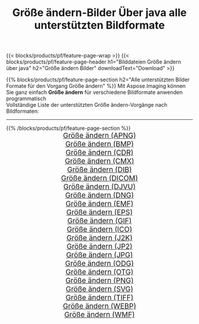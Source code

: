 ﻿---
title: Größe ändern-Bilder Über java alle unterstützten Bildformate 
weight: 3920
url: /de/java/resize 
lang: de
langdirlevel: 2
locales: zh-hans,ja,it,ru,de,es,fr,nl,id,lt,pl,pt,vi,tr,ko,zh-hant,ar,hi,th,sv,cs,uk,he
description: Mit Aspose.Imaging können Sie ganz einfach Größe ändern Bilder über java
---

{{< blocks/products/pf/feature-page-wrap >}}
{{< blocks/products/pf/feature-page-header h1="Bilddateien Größe ändern über java" h2="Größe ändern Bilder" downloadText="Download" >}}


{{% blocks/products/pf/feature-page-section  h2="Alle unterstützten Bilder Formate für den Vorgang Größe ändern" %}}
Mit Aspose.Imaging können Sie ganz einfach **Größe ändern** für verschiedene Bildformate anwenden programmatisch
<br/>
Vollständige Liste der unterstützten Größe ändern-Vorgänge nach Bildformaten:
<hr/>
{{% /blocks/products/pf/feature-page-section %}}
<div class="container-fluid productfamilypage bg-gray">
    <div class="convertypes bg-gray agp-content section">
        <div class="container">
		<div class="row other-converters" style="gap: 10px;font-size: 19px;text-align:center;">
		    <div class='col-md-2 other-converter remove-lp remove-rp'><a href="/imaging/de/java/resize/apng" style="padding:15px;">Größe ändern (APNG)</a></div><div class='col-md-2 other-converter remove-lp remove-rp'><a href="/imaging/de/java/resize/bmp" style="padding:15px;">Größe ändern (BMP)</a></div><div class='col-md-2 other-converter remove-lp remove-rp'><a href="/imaging/de/java/resize/cdr" style="padding:15px;">Größe ändern (CDR)</a></div><div class='col-md-2 other-converter remove-lp remove-rp'><a href="/imaging/de/java/resize/cmx" style="padding:15px;">Größe ändern (CMX)</a></div><div class='col-md-2 other-converter remove-lp remove-rp'><a href="/imaging/de/java/resize/dib" style="padding:15px;">Größe ändern (DIB)</a></div><div class='col-md-2 other-converter remove-lp remove-rp'><a href="/imaging/de/java/resize/dicom" style="padding:15px;">Größe ändern (DICOM)</a></div><div class='col-md-2 other-converter remove-lp remove-rp'><a href="/imaging/de/java/resize/djvu" style="padding:15px;">Größe ändern (DJVU)</a></div><div class='col-md-2 other-converter remove-lp remove-rp'><a href="/imaging/de/java/resize/dng" style="padding:15px;">Größe ändern (DNG)</a></div><div class='col-md-2 other-converter remove-lp remove-rp'><a href="/imaging/de/java/resize/emf" style="padding:15px;">Größe ändern (EMF)</a></div><div class='col-md-2 other-converter remove-lp remove-rp'><a href="/imaging/de/java/resize/eps" style="padding:15px;">Größe ändern (EPS)</a></div><div class='col-md-2 other-converter remove-lp remove-rp'><a href="/imaging/de/java/resize/gif" style="padding:15px;">Größe ändern (GIF)</a></div><div class='col-md-2 other-converter remove-lp remove-rp'><a href="/imaging/de/java/resize/ico" style="padding:15px;">Größe ändern (ICO)</a></div><div class='col-md-2 other-converter remove-lp remove-rp'><a href="/imaging/de/java/resize/j2k" style="padding:15px;">Größe ändern (J2K)</a></div><div class='col-md-2 other-converter remove-lp remove-rp'><a href="/imaging/de/java/resize/jp2" style="padding:15px;">Größe ändern (JP2)</a></div><div class='col-md-2 other-converter remove-lp remove-rp'><a href="/imaging/de/java/resize/jpg" style="padding:15px;">Größe ändern (JPG)</a></div><div class='col-md-2 other-converter remove-lp remove-rp'><a href="/imaging/de/java/resize/odg" style="padding:15px;">Größe ändern (ODG)</a></div><div class='col-md-2 other-converter remove-lp remove-rp'><a href="/imaging/de/java/resize/otg" style="padding:15px;">Größe ändern (OTG)</a></div><div class='col-md-2 other-converter remove-lp remove-rp'><a href="/imaging/de/java/resize/png" style="padding:15px;">Größe ändern (PNG)</a></div><div class='col-md-2 other-converter remove-lp remove-rp'><a href="/imaging/de/java/resize/svg" style="padding:15px;">Größe ändern (SVG)</a></div><div class='col-md-2 other-converter remove-lp remove-rp'><a href="/imaging/de/java/resize/tiff" style="padding:15px;">Größe ändern (TIFF)</a></div><div class='col-md-2 other-converter remove-lp remove-rp'><a href="/imaging/de/java/resize/webp" style="padding:15px;">Größe ändern (WEBP)</a></div><div class='col-md-2 other-converter remove-lp remove-rp'><a href="/imaging/de/java/resize/wmf" style="padding:15px;">Größe ändern (WMF)</a></div>
                </div>
        </div>
    </div>
</div>
<br/>
